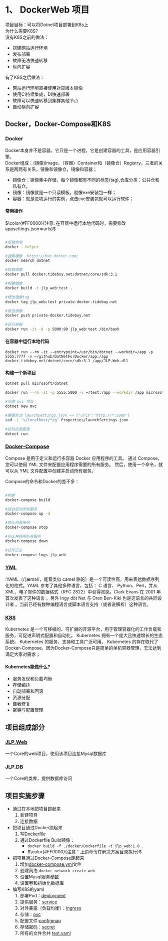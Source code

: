 # 1、 DockerWeb 项目  

项目目标：可以将Dotnet项目部署到K8s上  
为什么需要K8S?  
没有K8S之前的做法：

- 搭建网站运行环境
- 发布部署
- 故障无法快速转移  
- 纵向扩容

有了K8S之后做法：

- 网站运行环境直接使用对应版本镜像
- 使用CI持续集成，DI快速部署
- 故障可以快速转移到集群其他节点
- 自动横向扩容

## Docker，Docker-Compose和K8S

### Docker

Docker本身并不是容器，它只是一个进程，它是创建容器的工具，是应用容器引擎。  
Docker组成：(镜像)Image，（容器）Container和（镜像仓）Registry，三者的关系是两两有关系，镜像和镜像仓，镜像和容器； 

- 镜像仓：镜像集中存储，每个镜像都有不同的标签(tag),仓库分类：公共仓和私有仓。
- 镜像：镜像就是一个只读模板，就像exe安装包一样；  
- 容器：就是进项运行的实例，点击exe安装包就可以运行软件；

#### 常用操作

$\color{#FF0000}{注意: 在容器中运行本地代码时，需要修改appsettings.json=>urls}$

``` bash

#帮助命令
docker --helper

#搜索镜像  https://hub.docker.com/
docker search dotnet

#拉取镜像
docker pull docker.tidebuy.net/dotnet/core/sdk:3.1

#构建镜像
docker build -t jlp_web:test .

#修改镜像tag
docker tag jlp_web:test private-docker.tidebuy.net

#推送镜像
docker push private-docker.tidebuy.net

#运行容器
docker run -it -d -p 5000:80 jlp_web:test /bin/bash
```

#### 在容器中运行本地代码

``` shell
docker run --rm -it --entrypoint=/usr/bin/dotnet --workdir=/app -p 5555:7777 -v ~/github/DotNetForDocker/app:/app docker.tidebuy.net/dotnet/core/sdk:3.1 /app/JLP.Web.dll
```

#### 构建一个新项目

``` bash
dotnet pull microsoft/dotnet

docker run --rm -it -p 5555:5000 -v ~/test:/app --workdir /app microsoft/dotnet:latest /bin/bash

#创建 mvc 项目
dotnet new mvc

#需要修改 launchSettings.json => {"urls":"http://*:5000"}
sed -i 's/localhost/*/g' Properties/launchSettings.json

#启动应用服务
dotnet run

```

### [Docker-Compose](https://docs.docker.com/compose/reference/exec/)

Compose 是用于定义和运行多容器 Docker 应用程序的工具。
通过 Compose，您可以使用 YML 文件来配置应用程序需要的所有服务。
然后，使用一个命令，就可以从 YML 文件配置中创建并启动所有服务。

Compose的命令和Docker的差不多：

``` bash

#构建
docker-compose build

#后台启动所有服务
docker-compose up -d

#停止所有服务
docker-compose stop

#停止并移除所有服务
docker-compose down

#打印日志
docker-compose logs jlp_web
```

### [YML](https://www.jianshu.com/p/a65e692edd5a)

:YAML（/ˈjæməl/，尾音类似 camel 骆驼）是一个可读性高，用来表达数据序列化的格式。YAML 参考了其他多种语言，包括： C 语言、 Python、Perl，并从 XML、电子邮件的数据格式（RFC 2822）中获得灵感。Clark Evans 在 2001 年首次发表了这种语言 ，另外 Ingy döt Net 与 Oren Ben-Kiki 也是这语言的共同设计者 。当前已经有数种编程语言或脚本语言支持（或者说解析）这种语言。

### [K8S](https://kubernetes.io/zh/docs/home/)

Kubernetes 是一个可移植的、可扩展的开源平台，用于管理容器化的工作负载和服务，可促进声明式配置和自动化。
Kubernetes 拥有一个庞大且快速增长的生态系统。
Kubernetes 的服务、支持和工具广泛可用。
Kubernetes 的存在取代了Docker-Compose，因为Docker-Compose只是简单的单机容器管理，无法达到满足大家对需求；

#### Kubernetes能做什么?

- 服务发现和负载均衡
- 存储编排
- 自动部署和回滚
- 资源分配
- 自我修复
- 密钥与配置管理

## 项目组成部分  

### [JLP.Web](http://www.web.com)

一个Core的web项目，使用该项目连接Mysql数据库  

### JLP.DB

一个Core的类库，提供数据库访问

## 项目实施步骤

- 通过在本地把项目跑起来
  1. 新建项目  
  2. 连接数据
- 把项目通过Docker跑起来
  1. 写[Dockerfile](/docker/Dockerfile)  
  2. 通过Dockerfile Build镜像：
      - `docker build -f ./docker/Dockerfile -t jlp_web:1.0 .`
      - $\color{#FF0000}{注意：上边命令在解决方案目录执行}$
- 把项目通过Docker-Compose跑起来
  1. 增加[docker-compose.yml](docker-compose.yml)文件
  2. 创建网络 `docker network create web`  
  3. 设置Mysql服务[参数](https://hub.docker.com/_/mysql)  
  4. 设置卷和初始化数据库
- 编写K8S的yaml
  1. 部署Pod：[deployment](/k8s/web_demployment.yaml)  
  2. 提供服务：[service](/k8s/web_service.yaml)  
  3. 对外暴露（负载均衡）：[ingress](/k8s/web_ingress.yaml)  
  4. 存储：[pvc](/k8s/web_pvc.yaml)  
  5. 配置文件:[configmap](/k8s/mysql_configmap.yaml)  
  6. 存储密码：[secret](/k8s/mysql_secret.yaml)
  7. 所有的文件合并 [test.yaml](k8s/test.yaml)
